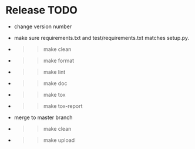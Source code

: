 # Release TODO
- change version number
- make sure requirements.txt and test/requirements.txt matches setup.py.

- >> make clean
- >> make format
- >> make lint
- >> make doc
- >> make tox
- >> make tox-report

- merge to master branch
- >> make clean
- >> make upload
